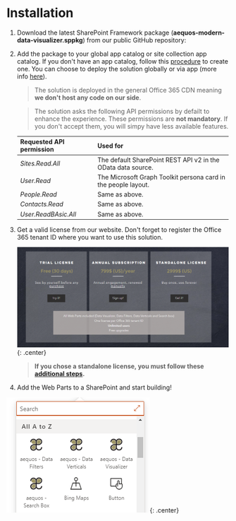 # Installation

1. Download the latest SharePoint Framework package (**aequos-modern-data-visualizer.sppkg**) from our public GitHub repository:
2. Add the package to your global app catalog or site collection app catalog. If you don't have an app catalog, follow this [procedure](https://docs.microsoft.com/en-us/sharepoint/use-app-catalog) to create one. You can choose to deploy the solution globally or via app (more info [here](https://docs.microsoft.com/en-us/sharepoint/dev/spfx/tenant-scoped-deployment)).

    > The solution is deployed in the general Office 365 CDN meaning **we don't host any code on our side**.

    > The solution asks the following API permissions by defailt to enhance the experience. These permissions are **not mandatory**. If you don't accept them, you will simpy have less available features.

    | Requested API permission | Used for |
    | -------------- | --------- |
    | _Sites.Read.All_ | The default SharePoint REST API v2 in the OData data source. |
    | _User.Read_ | The Microsoft Graph Toolkit persona card in the people layout.  |
    | _People.Read_ | Same as above.
    | _Contacts.Read_ | Same as above.
    | _User.ReadBAsic.All_ | Same as above.

3. Get a valid license from our website. Don't forget to register the Office 365 tenant ID where you want to use this solution.

    !["Licences"](./assets/licenses.png){: .center}

    > **If you chose a standalone license, you must follow these [additional steps](./setup_standalone.md).**

4. Add the Web Parts to a SharePoint and start building!

!["Available Web Parts"](./assets/webparts.png){: .center}